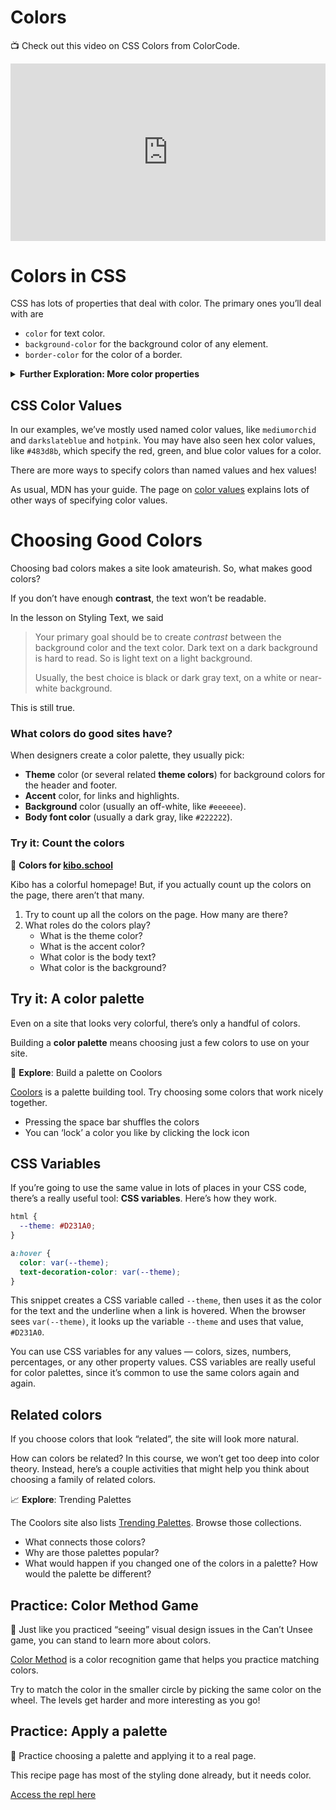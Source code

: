 # Colors

<aside>

📺 Check out this video on CSS Colors from ColorCode.

</aside>

<div style="position: relative; padding-bottom: 56.25%; height: 0;"><iframe src="https://www.youtube.com/embed/HxztHgRN8I4" title="CSS Colors" frameborder="0" webkitallowfullscreen mozallowfullscreen allowfullscreen style="position: absolute; top: 0; left: 0; width: 100%; height: 100%;"></iframe></div>

# Colors in CSS

CSS has lots of properties that deal with color. The primary ones you’ll deal with are

- `color` for text color.
- `background-color` for the background color of any element.
- `border-color` for the color of a border.

<details>
<summary><strong>Further Exploration: More color properties</strong></summary>

There are tons more CSS properties that use colors. Try searching MDN for any of these that interest you:

- `box-shadow`
- `outline-color`
- `text-decoration-color`
- `text-emphasis-color`
- `text-shadow`
- `caret-color`
- `column-rule-color`

</details>

## CSS Color Values

In our examples, we’ve mostly used named color values, like `mediumorchid` and `darkslateblue` and `hotpink`. You may have also seen hex color values, like `#483d8b`, which specify the red, green, and blue color values for a color.

There are more ways to specify colors than named values and hex values!

As usual, MDN has your guide. The page on [color values](https://developer.mozilla.org/en-US/docs/Web/CSS/color_value) explains lots of other ways of specifying color values.

# Choosing Good Colors

Choosing bad colors makes a site look amateurish. So, what makes good colors?

If you don’t have enough **contrast**, the text won’t be readable.

In the lesson on Styling Text, we said

> Your primary goal should be to create *contrast* between the background color
> and the text color. Dark text on a dark background is hard to read. So is
> light text on a light background.
>
> Usually, the best choice is black or dark gray text, on a white or near-white background.

This is still true.

### What colors do good sites have?

When designers create a color palette, they usually pick:

- **Theme** color (or several related **theme colors**) for background colors for the header and footer.
- **Accent** color, for links and highlights.
- **Background** color (usually an off-white, like `#eeeeee`).
- **Body font color** (usually a dark gray, like `#222222`).

### Try it: Count the colors

<aside>

🎨 **Colors for [kibo.school](https://kibo.school)**

Kibo has a colorful homepage! But, if you actually count up the colors on the page, there aren’t that many.

1. Try to count up all the colors on the page. How many are there?
2. What roles do the colors play?
    - What is the theme color?
    - What is the accent color?
    - What color is the body text?
    - What color is the background?

</aside>

## Try it: A color palette

Even on a site that looks very colorful, there’s only a handful of colors.

Building a **color palette** means choosing just a few colors to use on your site.

<aside>

🎨 **Explore**: Build a palette on Coolors

[Coolors](https://coolors.co/generate) is a palette building tool. Try choosing some colors that work nicely together.

- Pressing the space bar shuffles the colors
- You can ‘lock’ a color you like by clicking the lock icon
</aside>

## CSS Variables

If you’re going to use the same value in lots of places in your CSS code, there’s a really useful tool: **CSS variables**. Here’s how they work.

```css
html {
  --theme: #D231A0;
}

a:hover {
  color: var(--theme);
  text-decoration-color: var(--theme);
}
```

This snippet creates a CSS variable called `--theme`, then uses it as the color for the text and the underline when a link is hovered. When the browser sees `var(--theme)`, it looks up the variable `--theme` and uses that value, `#D231A0`.

You can use CSS variables for any values — colors, sizes, numbers, percentages, or any other property values. CSS variables are really useful for color palettes, since it’s common to use the same colors again and again.

## Related colors

If you choose colors that look “related”, the site will look more natural.

How can colors be related? In this course, we won’t get too deep into color theory. Instead, here’s a couple activities that might help you think about choosing a family of related colors.

<aside>


📈 **Explore**: Trending Palettes

The Coolors site also lists [Trending Palettes](https://coolors.co/palettes/trending). Browse those collections.

- What connects those colors?
- Why are those palettes popular?
- What would happen if you changed one of the colors in a palette? How would the palette be different?
</aside>

## Practice: Color Method Game

<aside>


👀 Just like you practiced “seeing” visual design issues in the Can’t Unsee game, you can stand to learn more about colors.

[Color Method](https://color.method.ac/) is a color recognition game that helps you practice matching colors.

Try to match the color in the smaller circle by picking the same color on the wheel. The levels get harder and more interesting as you go!

</aside>

## Practice: Apply a palette

<aside>

🍲 Practice choosing a palette and applying it to a real page.

This recipe page has most of the styling done already, but it needs color.

[Access the repl here](https://replit.com/team/web-foundations-july-2022/Apply-a-Palette)

</aside>
